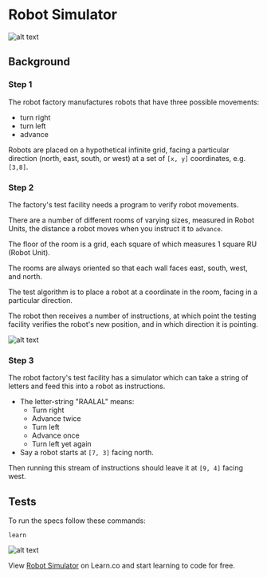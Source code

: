 # Robot Simulator

![alt text](https://media.giphy.com/media/L6dtrHTgMu6aI/giphy.gif "Robots in a factory")

## Background

### Step 1

The robot factory manufactures robots that have three possible movements:

* turn right
* turn left
* advance

Robots are placed on a hypothetical infinite grid, facing a particular direction (north, east, south, or west) at a set of `[x, y]` coordinates, e.g. `[3,8]`.

### Step 2

The factory's test facility needs a program to verify robot movements.

There are a number of different rooms of varying sizes, measured in Robot
Units, the distance a robot moves when you instruct it to `advance`.

The floor of the room is a grid, each square of which measures 1 square RU (Robot Unit).

The rooms are always oriented so that each wall faces east, south, west, and north.

The test algorithm is to place a robot at a coordinate in the room, facing in a particular direction.

The robot then receives a number of instructions, at which point the testing facility verifies the robot's new position, and in which direction it is pointing.

![alt text](https://media.giphy.com/media/l46CwEYnbFtFfjZNS/giphy.gif "Robot slips on banana peel GIF")

### Step 3

The robot factory's test facility has a simulator which can take a string of letters and feed this into a robot as instructions.

* The letter-string "RAALAL" means:
  * Turn right
  * Advance twice
  * Turn left
  * Advance once
  * Turn left yet again
* Say a robot starts at `[7, 3]` facing north.

Then running this stream of instructions should leave it at `[9, 4]` facing west.

## Tests

To run the specs follow these commands:

`learn`

![alt text](https://media.giphy.com/media/xT9DPp7lYtKlM0QzII/giphy.gif "Terminator GIF")

<p data-visibility='hidden'>View <a href='https://learn.co/lessons/robotSimulator.js' title='Robot Simulator'>Robot Simulator</a> on Learn.co and start learning to code for free.</p>
